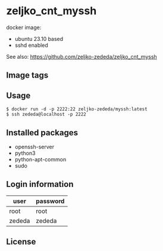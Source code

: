 # zeljko_cnt_myssh


docker image:
- ubuntu 23.10 based
- sshd enabled
  
See also: https://github.com/zeljko-zededa/zeljko_cnt_myssh

## Image tags

## Usage

```console
$ docker run -d -p 2222:22 zeljko-zededa/myssh:latest
$ ssh zededa@localhost -p 2222 
```

## Installed packages

- openssh-server
- python3
- python-apt-common
- sudo

## Login information

| user   | password |
|--------|----------|
| root   | root     |
| zededa | zededa   |

## License

